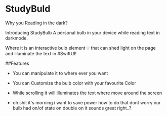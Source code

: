 # StudyBuld

Why you Reading in the dark?

Introducing StudyBulb A personal bulb in your device while reading text in darkmode.

Where it is an interactive bulb element 💡 that can shed light on the page and illuminate the text in #SwiftUI!

##Features

* You can manipulate it to where ever you want

* You can Customize the bulb color with your favourite Color

* While scrolling it will illuminates the text where move around the screen

* oh shit it's morning i want to save power how to do that dont worry our bulb had  on/of state on double on it sounds great right..?



